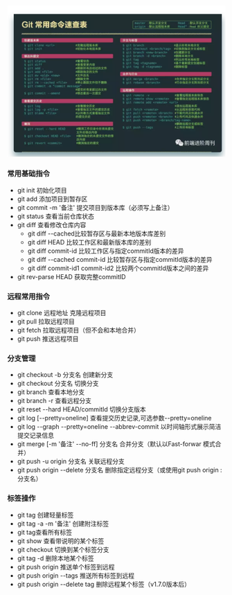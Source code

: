 ![](../images/git_1.png)

### 常用基础指令

- git init 初始化项目
- git add 添加项目到暂存区
- git commit -m '备注' 提交项目到版本库（必须写上备注）
- git status 查看当前仓库状态
- git diff 查看修改仓库内容
    - git diff --cached比较暂存区与最新本地版本库差别
    - git diff HEAD 比较工作区和最新版本库的差别
    - git diff commit-id 比较工作区与指定commitId版本的差异
    - git diff --cached commit-id 比较暂存区与指定commitId版本的差异
    - git diff commit-id1 commit-id2 比较两个commitId版本之间的差异
- git rev-parse HEAD 获取完整commitID

### 远程常用指令
- git clone 远程地址 克隆远程项目
- git pull 拉取远程项目
- git fetch 拉取远程项目（但不会和本地合并）
- git push 推送远程项目

### 分支管理
- git checkout -b 分支名 创建新分支
- git checkout 分支名 切换分支
- git branch 查看本地分支
- git branch -r 查看远程分支
- git reset --hard HEAD/commitId 切换分支版本
- git log [--pretty=oneline] 查看提交历史记录,可选参数--pretty=oneline
- git log --graph --pretty=oneline --abbrev-commit 以时间轴形式展示简洁提交记录信息
- git merge [-m '备注' --no-ff] 分支名 合并分支（默认以Fast-forwar 模式合并）
- git push -u origin 分支名 关联远程分支
- git push origin --delete 分支名 删除指定远程分支（或使用git push origin :分支名）

### 标签操作
- git tag <tagName>创建轻量标签
- git tag -a <tagName> -m '备注' 创建附注标签
- git tag查看所有标签
- git show <tagName> 查看带说明的某个标签
- git checkout <tagName> 切换到某个标签分支
- git tag -d <tagName> 删除本地某个标签
- git push origin <tagName> 推送单个标签到远程
- git push origin --tags 推送所有标签到远程
- git push origin --delete tag <tagName> 删除远程某个标签（v1.7.0版本后）